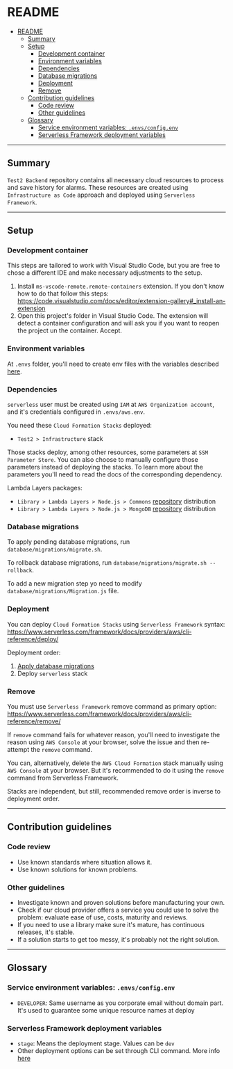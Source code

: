 # README

- [README](#readme)
  - [Summary](#summary)
  - [Setup](#setup)
    - [Development container](#development-container)
    - [Environment variables](#environment-variables)
    - [Dependencies](#dependencies)
    - [Database migrations](#database-migrations)
    - [Deployment](#deployment)
    - [Remove](#remove)
  - [Contribution guidelines](#contribution-guidelines)
    - [Code review](#code-review)
    - [Other guidelines](#other-guidelines)
  - [Glossary](#glossary)
    - [Service environment variables: `.envs/config.env`](#service-environment-variables-envsconfigenv)
    - [Serverless Framework deployment variables](#serverless-framework-deployment-variables)

---

## Summary

`Test2 Backend` repository contains all necessary cloud resources to process and save history for alarms.
These resources are created using `Infrastructure as Code` approach and deployed using `Serverless Framework`.

---

## Setup

### Development container

This steps are tailored to work with Visual Studio Code, but you are free to chose a different IDE and make necessary adjustments to the setup.

1. Install `ms-vscode-remote.remote-containers` extension. If you don't know how to do that follow this steps: <https://code.visualstudio.com/docs/editor/extension-gallery#_install-an-extension>
2. Open this project's folder in Visual Studio Code. The extension will detect a container configuration and will ask you if you want to reopen the project un the container. Accept.

### Environment variables

At `.envs` folder, you'll need to create env files with the variables described [here](#glossary).

### Dependencies

`serverless` user must be created using `IAM` at `AWS Organization account`, and it's credentials configured in `.envs/aws.env`.

You need these `Cloud Formation Stacks` deployed:

- `Test2 > Infrastructure` stack

Those stacks deploy, among other resources, some parameters at `SSM Parameter Store`. You can also choose to manually configure those parameters instead of deploying the stacks. To learn more about the parameters you'll need to read the docs of the corresponding dependency.

Lambda Layers packages:

- `Library > Lambda Layers > Node.js > Commons` [repository](https://gitlab.com/azimut-energia/library/lambda-layers/nodejs/commons/-/tree/master) distribution
- `Library > Lambda Layers > Node.js > MongoDB` [repository](https://gitlab.com/azimut-energia/library/lambda-layers/nodejs/mongodb/-/tree/master) distribution

### Database migrations

To apply pending database migrations, run `database/migrations/migrate.sh`.

To rollback database migrations, run `database/migrations/migrate.sh --rollback`.

To add a new migration step yo need to modify `database/migrations/Migration.js` file.

### Deployment

You can deploy `Cloud Formation Stacks` using `Serverless Framework` syntax: <https://www.serverless.com/framework/docs/providers/aws/cli-reference/deploy/>

Deployment order:

1. [Apply database migrations](#database-migrations)
2. Deploy `serverless` stack

### Remove

You must use `Serverless Framework` remove command as primary option: <https://www.serverless.com/framework/docs/providers/aws/cli-reference/remove/>

If `remove` command fails for whatever reason, you'll need to investigate the reason using `AWS Console` at your browser, solve the issue and then re-attempt the `remove` command.

You can, alternatively, delete the `AWS Cloud Formation` stack manually using `AWS Console` at your browser. But it's recommended to do it using the `remove` command from Serverless Framework.

Stacks are independent, but still, recommended remove order is inverse to deployment order.

---

## Contribution guidelines

### Code review

- Use known standards where situation allows it.
- Use known solutions for known problems.

### Other guidelines

- Investigate known and proven solutions before manufacturing your own.
- Check if our cloud provider offers a service you could use to solve the problem: evaluate ease of use, costs, maturity and reviews.
- If you need to use a library make sure it's mature, has continuous releases, it's stable.
- If a solution starts to get too messy, it's probably not the right solution.

---

## Glossary

### Service environment variables: `.envs/config.env`

- `DEVELOPER`: Same username as you corporate email without domain part. It's used to guarantee some unique resource names at deploy

### Serverless Framework deployment variables

- `stage`: Means the deployment stage. Values can be `dev`
- Other deployment options can be set through CLI command. More info [here](https://www.serverless.com/framework/docs/providers/aws/cli-reference/deploy/)
